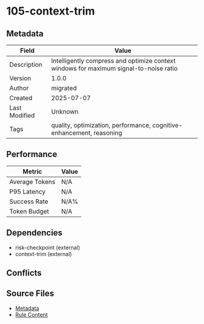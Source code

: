 # 105-context-trim

## Metadata

| Field | Value |
|-------|-------|
| Description | Intelligently compress and optimize context windows for maximum signal-to-noise ratio |
| Version | 1.0.0 |
| Author | migrated |
| Created | 2025-07-07 |
| Last Modified | Unknown |
| Tags | quality, optimization, performance, cognitive-enhancement, reasoning |

## Performance

| Metric | Value |
|--------|-------|
| Average Tokens | N/A |
| P95 Latency | N/A |
| Success Rate | N/A% |
| Token Budget | N/A |

## Dependencies

- risk-checkpoint (external)
- context-trim (external)

## Conflicts


## Source Files

- [Metadata](100-cognitive/105-context-trim.yaml)
- [Rule Content](100-cognitive/105-context-trim.mdc)